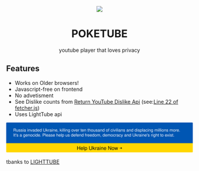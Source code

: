  <div align="center">
<a href="https://poketube.fun/watch?v=dQw4w9WgXcQ">
 <img src="https://user-images.githubusercontent.com/65588168/156941082-2fe10d35-bc1d-4928-9c5d-32d91cdea3d8.png">
 </a>
 <h1> POKETUBE </h1>
 youtube player that loves privacy
 <br>
</div>
 
## Features

- Works on Older browsers!
- Javascript-free on frontend
- No advetisment
- See Dislike counts from [Return YouTube Dislike Api](https://www.returnyoutubedislike.com/) (see:[Line 22 of fetcher.js](https://github.com/iamashley0/poketube/blob/main/src/fetcher.js#L22))
- Uses LightTube api 

[![SWUbanner](https://raw.githubusercontent.com/vshymanskyy/StandWithUkraine/main/banner2-direct.svg)](https://vshymanskyy.github.io/StandWithUkraine/)

 tbanks to <a href="https://gitlab.com/kuylar/lighttube">LIGHTTUBE</a>

 

